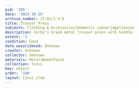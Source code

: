 ```yaml
---
pid: '105'
date: '2023-10-25'
archive_number: 23-01/1-2-6
title: Trouser Press
subjects: Clothing & Accessories|Domestic Labour|Appliances
description: Corby's brand metal trouser press with handle.
extent: '1'
condition: Good
date_unvalidated: Unknown
creator: Unknown
collector: Unknown
materials: Metal|Wood|Paint
collection: tinui
key: object
order: '104'
layout: tinui_item
---
```

